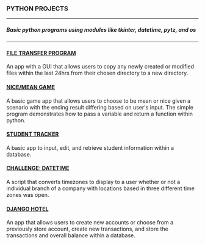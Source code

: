 ### PYTHON PROJECTS ###
---
##### Basic python programs using modules like tkinter, datetime, pytz, and os #####
---

#### [FILE TRANSFER PROGRAM](https://github.com/esievaughn/Python-Projects/tree/main/FileTransfer) ####
An app with a GUI that allows users to copy any newly created or modified files within the last 24hrs from their chosen directory to a new directory.

#### [NICE/MEAN GAME](https://github.com/esievaughn/Python-Projects/tree/main/NiceMeanGame) ####
A basic game app that allows users to choose to be mean or nice given a scenario with the ending result differing based on user's input. The simple program demonstrates how to pass a variable and return a function within python.

#### [STUDENT TRACKER](https://github.com/esievaughn/Python-Projects/tree/main/Student-Tracker) ####
A basic app to input, edit, and retrieve student information within a database. 

####  [CHALLENGE: DATETIME](https://github.com/esievaughn/Python-Projects/blob/main/Python-Challenges/DateTimeChallenge.py) ####
A script that converts timezones to display to a user whether or not a individual branch of a company with locations based in three different time zones was open. 

#### [DJANGO HOTEL](https://github.com/esievaughn/DjangoCheckbook) ####
An app that allows users to create new accounts or choose from a previously store account, create new transactions, and store the transactions and overall balance within a database. 
